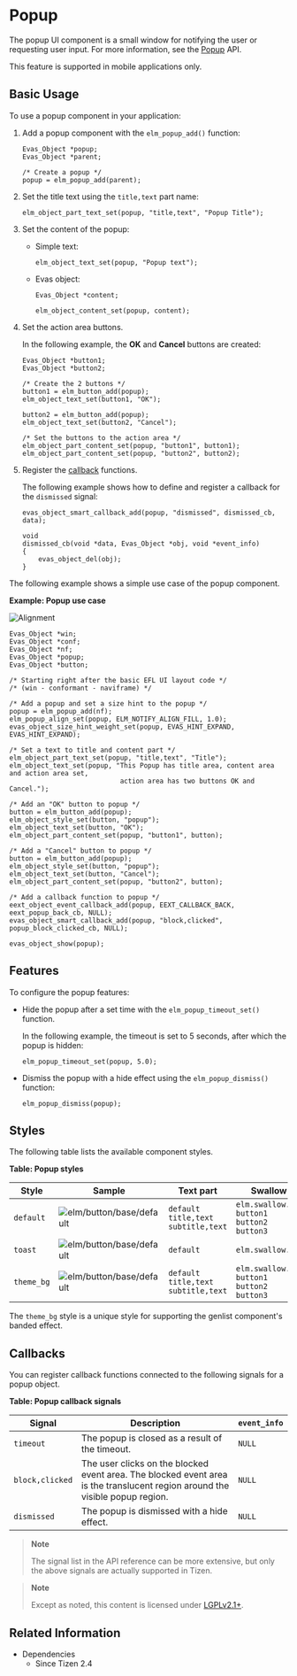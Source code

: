 # Popup

The popup UI component is a small window for notifying the user or requesting user input. For more information, see the [Popup](../../../../api/common/latest/group__Elm__Popup__Group.html) API.

This feature is supported in mobile applications only.

## Basic Usage

To use a popup component in your application:

1. Add a popup component with the `elm_popup_add()` function:

   ```
   Evas_Object *popup;
   Evas_Object *parent;

   /* Create a popup */
   popup = elm_popup_add(parent);
   ```

2. Set the title text using the `title,text` part name:

   ```
   elm_object_part_text_set(popup, "title,text", "Popup Title");
   ```

3. Set the content of the popup:

   - Simple text:

     ```
     elm_object_text_set(popup, "Popup text");
     ```

   - Evas object:

     ```
     Evas_Object *content;

     elm_object_content_set(popup, content);
     ```

4. Set the action area buttons.

   In the following example, the **OK** and **Cancel** buttons are created:

   ```
   Evas_Object *button1;
   Evas_Object *button2;

   /* Create the 2 buttons */
   button1 = elm_button_add(popup);
   elm_object_text_set(button1, "OK");

   button2 = elm_button_add(popup);
   elm_object_text_set(button2, "Cancel");

   /* Set the buttons to the action area */
   elm_object_part_content_set(popup, "button1", button1);
   elm_object_part_content_set(popup, "button2", button2);
   ```

5. Register the [callback](#callbacks) functions.

   The following example shows how to define and register a callback for the `dismissed` signal:

    ```
    evas_object_smart_callback_add(popup, "dismissed", dismissed_cb, data);

    void
    dismissed_cb(void *data, Evas_Object *obj, void *event_info)
    {
        evas_object_del(obj);
    }
    ```

The following example shows a simple use case of the popup component.

**Example: Popup use case**

 ![Alignment](./media/popup.png)

```
Evas_Object *win;
Evas_Object *conf;
Evas_Object *nf;
Evas_Object *popup;
Evas_Object *button;

/* Starting right after the basic EFL UI layout code */
/* (win - conformant - naviframe) */

/* Add a popup and set a size hint to the popup */
popup = elm_popup_add(nf);
elm_popup_align_set(popup, ELM_NOTIFY_ALIGN_FILL, 1.0);
evas_object_size_hint_weight_set(popup, EVAS_HINT_EXPAND, EVAS_HINT_EXPAND);

/* Set a text to title and content part */
elm_object_part_text_set(popup, "title,text", "Title");
elm_object_text_set(popup, "This Popup has title area, content area and action area set,
                            action area has two buttons OK and Cancel.");

/* Add an "OK" button to popup */
button = elm_button_add(popup);
elm_object_style_set(button, "popup");
elm_object_text_set(button, "OK");
elm_object_part_content_set(popup, "button1", button);

/* Add a "Cancel" button to popup */
button = elm_button_add(popup);
elm_object_style_set(button, "popup");
elm_object_text_set(button, "Cancel");
elm_object_part_content_set(popup, "button2", button);

/* Add a callback function to popup */
eext_object_event_callback_add(popup, EEXT_CALLBACK_BACK, eext_popup_back_cb, NULL);
evas_object_smart_callback_add(popup, "block,clicked", popup_block_clicked_cb, NULL);

evas_object_show(popup);
```

## Features

To configure the popup features:

- Hide the popup after a set time with the `elm_popup_timeout_set()` function.

  In the following example, the timeout is set to 5 seconds, after which the popup is hidden:

  ```
  elm_popup_timeout_set(popup, 5.0);
  ```

- Dismiss the popup with a hide effect using the `elm_popup_dismiss()` function:

  ```
  elm_popup_dismiss(popup);
  ```

## Styles

The following table lists the available component styles.

**Table: Popup styles**

| Style      | Sample                                   | Text part                            | Swallow part                             |
|------------|------------------------------------------|--------------------------------------|------------------------------------------|
| `default`  | ![elm/button/base/default](./media/popup_default.png) | `default`<br>`title,text`<br>`subtitle,text` | `elm.swallow.content`<br>`button1`<br>`button2`<br>`button3` |
| `toast`    | ![elm/button/base/default](./media/popup_toast.png) | `default`                            | `elm.swallow.content`                    |
| `theme_bg` | ![elm/button/base/default](./media/popup_theme_bg.png) | `default`<br>`title,text`<br>`subtitle,text` | `elm.swallow.content`<br>`button1`<br>`button2`<br>`button3` |

The `theme_bg` style is a unique style for supporting the genlist component's banded effect.

## Callbacks

You can register callback functions connected to the following signals for a popup object.

**Table: Popup callback signals**

| Signal          | Description                              | `event_info` |
|-----------------|------------------------------------------|--------------|
| `timeout`       | The popup is closed as a result of the timeout. | `NULL`       |
| `block,clicked` | The user clicks on the blocked event area. The blocked event area is the translucent region around the visible popup region. | `NULL`       |
| `dismissed`     | The popup is dismissed with a hide effect. | `NULL`       |

> **Note**
>
> The signal list in the API reference can be more extensive, but only the above signals are actually supported in Tizen.

> **Note**
>
> Except as noted, this content is licensed under [LGPLv2.1+](http://opensource.org/licenses/LGPL-2.1).

## Related Information
- Dependencies
  - Since Tizen 2.4
